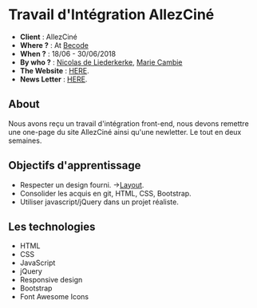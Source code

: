 # Travail d'Intégration AllezCiné

- **Client** : AllezCiné
- **Where ?** : At [Becode](https://github.com/becodeorg/)
- **When ?** :  18/06 - 30/06/2018
- **By who ?** : [Nicolas de Liederkerke](https://github.com/Liedekerke), [Marie Cambie](https://github.com/mcambie) 
- **The Website** : [HERE](https://liedekerke.github.io/AllezCine/).
- **News Letter** : [HERE](https://liedekerke.github.io/frontend-AllezCine/Newsletter.html).

## About

Nous avons reçu un travail d'intégration front-end, nous devons remettre une one-page du site AllezCiné ainsi qu'une newletter. Le tout en deux semaines. 

## Objectifs d'apprentissage

- Respecter un design fourni. ->[Layout](https://github.com/becodeorg/Johnson2/blob/master/projets/AllezCine/layout-one-v2.jpg).
- Consolider les acquis en git, HTML, CSS, Bootstrap.
- Utiliser javascript/jQuery dans un projet réaliste.

## Les technologies 

- HTML
- CSS
- JavaScript
- jQuery
- Responsive design
- Bootstrap
- Font Awesome Icons

